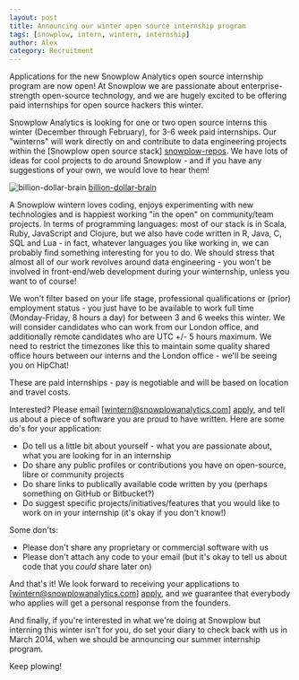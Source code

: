 ```yaml
---
layout: post
title: Announcing our winter open source internship program
tags: [snowplow, intern, wintern, internship]
author: Alex
category: Recruitment
---
```


Applications for the new Snowplow Analytics open source internship program are now open! At Snowplow we are passionate about enterprise-strength open-source technology, and we are hugely excited to be offering paid internships for open source hackers this winter.

Snowplow Analytics is looking for one or two open source interns this winter (December through February), for 3-6 week paid internships. Our "winterns" will work directly on and contribute to data engineering projects within the [Snowplow open source stack] [snowplow-repos]. We have lots of ideas for cool projects to do around Snowplow - and if you have any suggestions of your own, we would love to hear them!

![billion-dollar-brain] [billion-dollar-brain]

<!--more-->

A Snowplow wintern loves coding, enjoys experimenting with new technologies and is happiest working "in the open" on community/team projects. In terms of programming languages: most of our stack is in Scala, Ruby, JavaScript and Clojure, but we also have code written in R, Java, C, SQL and Lua - in fact, whatever languages you like working in, we can probably find something interesting for you to do. We should stress that almost all of our work revolves around data engineering - you won't be involved in front-end/web development during your winternship, unless you want to of course!

We won't filter based on your life stage, professional qualifications or (prior) employment status - you just have to be available to work full time (Monday-Friday, 8 hours a day) for between 3 and 6 weeks this winter. We will consider candidates who can work from our London office, and additionally remote candidates who are UTC +/- 5 hours maximum. We need to restrict the timezones like this to maintain some quality shared office hours between our interns and the London office - we'll be seeing you on HipChat!

These are paid internships - pay is negotiable and will be based on location and travel costs.

Interested? Please email [wintern@snowplowanalytics.com] [apply], and tell us about a piece of software you are proud to have written. Here are some do's for your application:

* Do tell us a little bit about yourself - what you are passionate about, what you are looking for in an internship
* Do share any public profiles or contributions you have on open-source, libre or community projects
* Do share links to publically available code written by you (perhaps something on GitHub or Bitbucket?)
* Do suggest specific projects/initiatives/features that you would like to work on in your internship (it's okay if you don't know!)

Some don'ts:

* Please don't share any proprietary or commercial software with us
* Please don't attach any code to your email (but it's okay to tell us about code that you _could_ share later on)

And that's it! We look forward to receiving your applications to [wintern@snowplowanalytics.com] [apply], and we guarantee that everybody who applies will get a personal response from the founders.

And finally, if you're interested in what we're doing at Snowplow but interning this winter isn't for you, do set your diary to check back with us in March 2014, when we should be announcing our summer internship program.

Keep plowing!

[snowplow-repos]: https://github.com/snowplow
[billion-dollar-brain]: /assets/img/blog/2013/10/billion-dollar-brain.png
[apply]: mailto:wintern@snowplowanalytics.com
